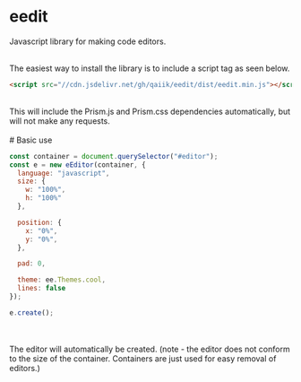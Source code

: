 # eedit
Javascript library for making code editors.<br><br>

The easiest way to install the library is to include a script tag as seen below.
```html
<script src="//cdn.jsdelivr.net/gh/qaiik/eedit/dist/eedit.min.js"></script>
```

<br>
This will include the Prism.js and Prism.css dependencies automatically, but will not make any requests.<br><br>
# Basic use

```js
const container = document.querySelector("#editor");
const e = new eEditor(container, {
  language: "javascript",
  size: {
    w: "100%",
    h: "100%"
  },

  position: {
    x: "0%",
    y: "0%",
  },

  pad: 0,

  theme: ee.Themes.cool,
  lines: false
});

e.create();
```
<br><br>
The editor will automatically be created. (note - the editor does not conform to the size of the container. Containers are just used for easy removal of editors.)

